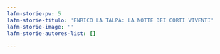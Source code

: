 ```yaml
---
lafm-storie-pv: 5
lafm-storie-titulo: 'ENRICO LA TALPA: LA NOTTE DEI CORTI VIVENTI'
lafm-storie-image: ''
lafm-storie-autores-list: []

---
```

